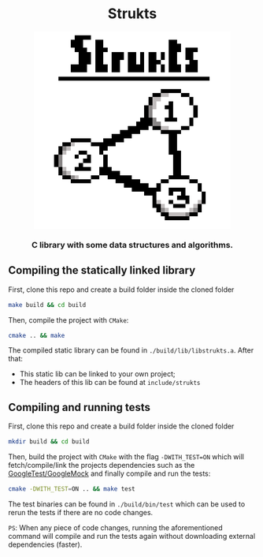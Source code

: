 <h1 align="center">Strukts</h1>

![Strukts](docs/strukts.png)

<h3 align="center">C library with some data structures and algorithms.</h3>

## Compiling the statically linked library

First, clone this repo and create a build folder inside the cloned folder

```sh
make build && cd build
```

Then, compile the project with `CMake`:

```sh
cmake .. && make
```

The compiled static library can be found in `./build/lib/libstrukts.a`. After that:

- This static lib can be linked to your own project;
- The headers of this lib can be found at `include/strukts`

## Compiling and running tests

First, clone this repo and create a build folder inside the cloned folder

```sh
mkdir build && cd build
```

Then, build the project with `CMake` with the flag `-DWITH_TEST=ON` which will fetch/compile/link the projects dependencies such as the [GoogleTest/GoogleMock](https://github.com/google/googletest) and finally compile and run
the tests:

```sh
cmake -DWITH_TEST=ON .. && make test
```

The test binaries can be found in `./build/bin/test` which can be used to rerun the tests if there are no code changes.

`PS`: When any piece of code changes, running the aforementioned command will compile and run the tests again without
downloading external dependencies (faster).

<style>
img
{
    display:block; 
    margin-left:auto;
    margin-right:auto;
}
</style>
